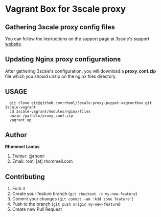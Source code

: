 Vagrant Box for 3scale proxy
============================

## Gathering 3scale proxy config files

You can follow the instructions on the support page at 3scale's support [website](https://support.3scale.net/howtos/api-configuration/nginx-proxy).
## Updating Nginx proxy configurations

After gathering 3scale's configuration, you will download a **proxy_conf.zip** file which you should unzip on the nginx files directory.

## USAGE

````
  git clone git@github.com:rhoml/3scale-proxy-puppet-vagrantbox.git 3scale-vagrant
  cd 3scale-vagrant/modules/nginx/files
  unzip /path/to/proxy_conf.zip
  vagrant up
````

## Author

**Rhommel Lamas**

1. Twitter: @rhoml
2. Email: roml [at] rhommell.com

## Contributing

1. Fork it
2. Create your feature branch (`git checkout -b my-new-feature`)
3. Commit your changes (`git commit -am 'Add some feature'`)
4. Push to the branch (`git push origin my-new-feature`)
5. Create new Pull Request
